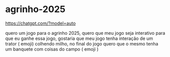# agrinho-2025

https://chatgpt.com/?model=auto

 quero um jogo para o agrinho 2025, quero que meu jogo seja interativo para que eu ganhe essa jogo, gostaria que meu jogo tenha interação de um trator ( emoji) colhendo milho, no final do jogo quero que o mesmo tenha um banquete com coisas do campo ( emoji )
